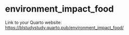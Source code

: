 # environment_impact_food

Link to your Quarto website:
https://blstudystudy.quarto.pub/environment_impact_food/

